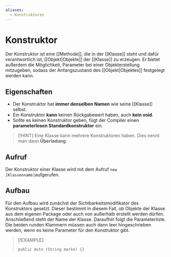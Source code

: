```yaml
---
aliases:
  - Konstruktoren
---
```

# Konstruktor
Der Konstruktor ist eine [[Methode]], die in der [[Klasse]] steht und dafür verantwortlich ist, [[Objekt|Objekte]] der [[Klasse]] zu erzeugen. Er bietet außerdem die Möglichkeit, Parameter bei einer Objekterstellung mitzugeben, sodass der Anfangszustand des [[Objekt|Objektes]] festgelegt werden kann.
## Eigenschaften
- Der Konstruktor hat **immer denselben Namen** wie seine [[Klasse]] selbst.
- Ein Konstruktor **kann** keinen Rückgabewert haben, auch **kein void**.
- Sollte es keinen Konstruktor geben, fügt der Compiler einen **parameterlosen Standardkonstruktor** ein.

>[!HINT] Eine Klasse kann mehrere Konstruktoren haben.
>Dies nennt man dann **Überladung**.

## Aufruf
Der Konstruktor einer Klasse wird mit dem Aufruf `new [Klassenname]`aufgerufen.
## Aufbau
Für den Aufbau wird zunächst der Sichtbarkeitsmodifikator des Konstruktors gesetzt. Dieser bestimmt in diesem Fall, ob Objekte der Klasse aus dem eigenen Package oder auch von außerhalb erstellt werden dürfen.
Anschließend steht der Name der Klasse. 
Daraufhin folgt die Parameterliste. Die beiden runden Klammern müssen auch dann leer hingeschrieben werden, wenn es keine Parameter für den Konstruktor gibt. 

>[!EXAMPLE]
>```
>public Auto (String marke) {}
>```
